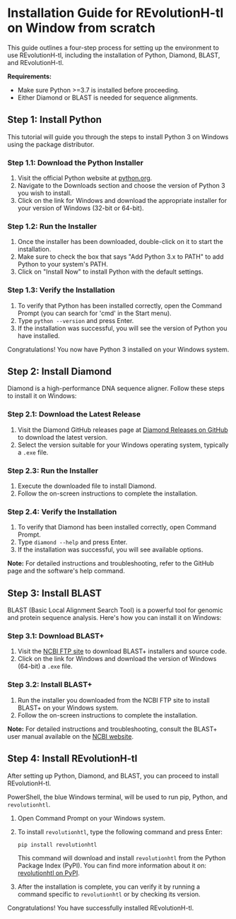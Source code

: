 # Installation Guide for REvolutionH-tl on Window from scratch

This guide outlines a four-step process for setting up the environment to use REvolutionH-tl, including the installation of Python, Diamond, BLAST, and REvolutionH-tl.

**Requirements:**
- Make sure Python >=3.7 is installed before proceeding.
- Either Diamond or BLAST is needed for sequence alignments.

## Step 1: Install Python
This tutorial will guide you through the steps to install Python 3 on Windows using the package distributor.

### Step 1.1: Download the Python Installer

1. Visit the official Python website at [python.org](https://www.python.org/).
2. Navigate to the Downloads section and choose the version of Python 3 you wish to install.
3. Click on the link for Windows and download the appropriate installer for your version of Windows (32-bit or 64-bit).

### Step 1.2: Run the Installer

1. Once the installer has been downloaded, double-click on it to start the installation.
2. Make sure to check the box that says "Add Python 3.x to PATH" to add Python to your system's PATH.
3. Click on "Install Now" to install Python with the default settings.

### Step 1.3: Verify the Installation

1. To verify that Python has been installed correctly, open the Command Prompt (you can search for 'cmd' in the Start menu).
2. Type `python --version` and press Enter.
3. If the installation was successful, you will see the version of Python you have installed.

Congratulations! You now have Python 3 installed on your Windows system.

## Step 2: Install Diamond
Diamond is a high-performance DNA sequence aligner. Follow these steps to install it on Windows:

### Step 2.1: Download the Latest Release
1. Visit the Diamond GitHub releases page at [Diamond Releases on GitHub](https://github.com/bbuchfink/diamond/releases) to download the latest version.
2. Select the version suitable for your Windows operating system, typically a `.exe` file.

### Step 2.3:  Run the Installer
1. Execute the downloaded file to install Diamond.
2. Follow the on-screen instructions to complete the installation.

### Step 2.4:  Verify the Installation
1. To verify that Diamond has been installed correctly, open Command Prompt.
2. Type `diamond --help` and press Enter.
3. If the installation was successful, you will see available options.

**Note:** For detailed instructions and troubleshooting, refer to the GitHub page and the software's help command.

## Step 3: Install BLAST
BLAST (Basic Local Alignment Search Tool) is a powerful tool for genomic and protein sequence analysis. Here's how you can install it on Windows:

### Step 3.1: Download BLAST+
1. Visit the [NCBI FTP site](https://ftp.ncbi.nlm.nih.gov/blast/executables/blast+/LATEST/) to download BLAST+ installers and source code.
2. Click on the link for Windows and download the version of Windows (64-bit) a `.exe` file.

### Step 3.2: Install BLAST+
1. Run the installer you downloaded from the NCBI FTP site to install BLAST+ on your Windows system.
2. Follow the on-screen instructions to complete the installation.

**Note:** For detailed instructions and troubleshooting, consult the BLAST+ user manual available on the [NCBI website](https://blast.ncbi.nlm.nih.gov/Blast.cgi?PAGE_TYPE=BlastDocs&DOC_TYPE=Download).

## Step 4: Install REvolutionH-tl
After setting up Python, Diamond, and BLAST, you can proceed to install REvolutionH-tl.

PowerShell, the blue Windows terminal, will be used to run pip, Python, and `revolutionhtl`.

1. Open Command Prompt on your Windows system.
2. To install `revolutionhtl`, type the following command and press Enter:

    ```
    pip install revolutionhtl
    ```

    This command will download and install `revolutionhtl` from the Python Package Index (PyPI). You can find more information about it on: [revolutionhtl on PyPI](https://pypi.org/project/revolutionhtl/).

4. After the installation is complete, you can verify it by running a command specific to `revolutionhtl` or by checking its version.

Congratulations! You have successfully installed REvolutionH-tl.


